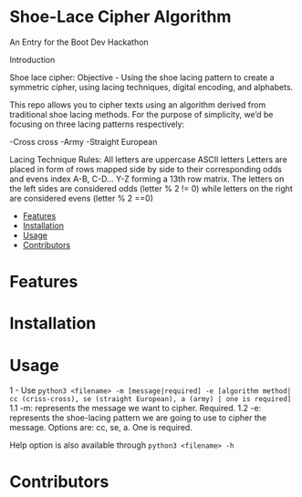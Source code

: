 # Shoe-Lace Cipher Algorithm
An Entry for the Boot Dev Hackathon

Introduction

Shoe lace cipher:
Objective - Using the shoe lacing pattern to create a symmetric cipher, using lacing techniques, digital encoding, and alphabets.

This repo allows you to cipher texts using an algorithm derived from traditional shoe lacing methods. For the purpose of simplicity, we’d be focusing on three lacing patterns respectively:

-Cross cross
-Army
-Straight European

Lacing Technique Rules:
All letters are uppercase ASCII letters
Letters are placed in form of rows mapped side by side to their corresponding odds and evens index A-B, C-D… Y-Z forming a 13th row matrix.
The letters on the left sides are considered odds (letter % 2 != 0) while letters on the right are considered evens (letter % 2 ==0)

- [Features](#Features)
- [Installation](#Installation)
- [Usage](#Usage)
- [Contributors](#Contributors)

# Features

# Installation

# Usage
1 - Use `python3 <filename> -m [message|required] -e [algorithm method| cc (criss-cross), se (straight European), a (army) | one is required]`
  1.1 -m: represents the message we want to cipher. Required.
  1.2 -e: represents the shoe-lacing pattern we are going to use to cipher the message. Options are: cc, se, a. One is required.

Help option is also available through `python3 <filename> -h`

# Contributors
